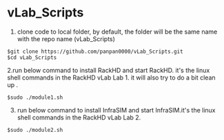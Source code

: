 # vLab_Scripts

1. clone code to local folder, by default, the folder will be the same name with the repo name (vLab_Scripts)

```
$git clone https://github.com/panpan0000/vLab_Scripts.git
$cd vLab_Scripts
```

2.run below command to install RackHD and start RackHD. it's the linux shell commands in the RackHD vLab Lab 1.
it will also try to do a bit clean up .

```
$sudo ./module1.sh
```

3. run below command to install InfraSIM and start InfraSIM.it's the linux shell commands in the RackHD vLab Lab 2.

```
$sudo ./module2.sh
```

